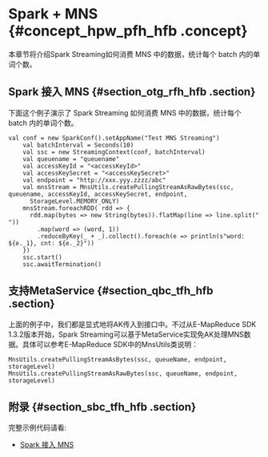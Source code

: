 # Spark + MNS {#concept_hpw_pfh_hfb .concept}

本章节将介绍Spark Streaming如何消费 MNS 中的数据，统计每个 batch 内的单词个数。

## Spark 接入 MNS {#section_otg_rfh_hfb .section}

下面这个例子演示了 Spark Streaming 如何消费 MNS 中的数据，统计每个 batch 内的单词个数。

```
val conf = new SparkConf().setAppName("Test MNS Streaming")
    val batchInterval = Seconds(10)
    val ssc = new StreamingContext(conf, batchInterval)
    val queuename = "queuename"
    val accessKeyId = "<accessKeyId>"
    val accessKeySecret = "<accessKeySecret>"
    val endpoint = "http://xxx.yyy.zzzz/abc"
    val mnsStream = MnsUtils.createPullingStreamAsRawBytes(ssc, queuename, accessKeyId, accessKeySecret, endpoint,
      StorageLevel.MEMORY_ONLY)
    mnsStream.foreachRDD( rdd => {
      rdd.map(bytes => new String(bytes)).flatMap(line => line.split(" "))
        .map(word => (word, 1))
        .reduceByKey(_ + _).collect().foreach(e => println(s"word: ${e._1}, cnt: ${e._2}"))
    })
    ssc.start()
    ssc.awaitTermination()
```

## 支持MetaService {#section_qbc_tfh_hfb .section}

上面的例子中，我们都是显式地将AK传入到接口中。不过从E-MapReduce SDK 1.3.2版本开始，Spark Streaming可以基于MetaService实现免AK处理MNS数据。具体可以参考E-MapReduce SDK中的MnsUtils类说明：

```
MnsUtils.createPullingStreamAsBytes(ssc, queueName, endpoint, storageLevel)
MnsUtils.createPullingStreamAsRawBytes(ssc, queueName, endpoint, storageLevel)
```

## 附录 {#section_sbc_tfh_hfb .section}

完整示例代码请看:

-   [Spark 接入 MNS](https://github.com/aliyun/aliyun-emapreduce-demo/blob/master/src/main/scala/com/aliyun/emr/example/MNSSample.scala)

